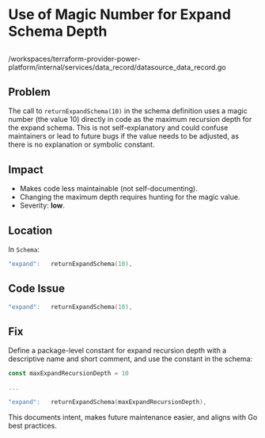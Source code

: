 # Use of Magic Number for Expand Schema Depth

##

/workspaces/terraform-provider-power-platform/internal/services/data_record/datasource_data_record.go

## Problem

The call to `returnExpandSchema(10)` in the schema definition uses a magic number (the value 10) directly in code as the maximum recursion depth for the expand schema. This is not self-explanatory and could confuse maintainers or lead to future bugs if the value needs to be adjusted, as there is no explanation or symbolic constant.

## Impact

- Makes code less maintainable (not self-documenting).
- Changing the maximum depth requires hunting for the magic value.
- Severity: **low**.

## Location

In `Schema`:
```go
"expand":   returnExpandSchema(10),
```

## Code Issue

```go
"expand":   returnExpandSchema(10),
```

## Fix

Define a package-level constant for expand recursion depth with a descriptive name and short comment, and use the constant in the schema:

```go
const maxExpandRecursionDepth = 10

...

"expand":   returnExpandSchema(maxExpandRecursionDepth),
```
This documents intent, makes future maintenance easier, and aligns with Go best practices.
